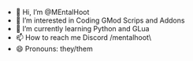 - 👋 Hi, I’m @MEntalHoot
- 👀 I’m interested in Coding GMod Scrips and Addons
- 🌱 I’m currently learning Python and GLua
- 📫 How to reach me Discord /mentalhoot\
- 😄 Pronouns: they/them

